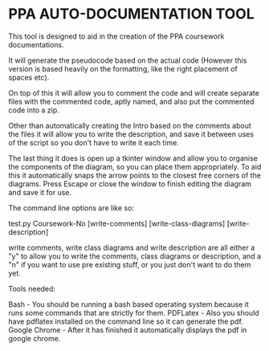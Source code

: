 # PPA AUTO-DOCUMENTATION TOOL

This tool is designed to aid in the creation of the PPA coursework documentations.

It will generate the pseudocode based on the actual code (However this version is based heavily on the formatting, like the right placement of spaces etc).

On top of this it will allow you to comment the code and will create separate files with the commented code, aptly named, and also put the commented code into a zip.

Other than automatically creating the Intro based on the comments about the files it will allow you to write the description, and save it between uses of the script so you don't have to write it each time.

The last thing it does is open up a tkinter window and allow you to organise the components of the diagram, so you can place them appropriately. To aid this it automatically snaps the arrow points to the closest free corners of the diagrams. Press Escape or close the window to finish editing the diagram and save it for use.

The command line options are like so:

test.py Coursework-No [write-comments] [write-class-diagrams] [write-description]

write comments, write class diagrams and write description are all either a "y" to allow you to write the comments, class diagrams or description, and a "n" if you want to use pre existing stuff, or you just don't want to do them yet.

Tools needed:

Bash - You should be running a bash based operating system because it runs some commands that are strictly for them.
PDFLatex - Also you should have pdflatex installed on the command line so it can generate the pdf.
Google Chrome - After it has finished it automatically displays the pdf in google chrome.
